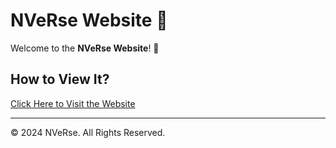 # NVeRse Website 🌌  

Welcome to the **NVeRse Website**! 🚀 
## How to View It?  
[Click Here to Visit the Website](https://Techmaestro369.github.io/NVeRse/)  

---
© 2024 NVeRse. All Rights Reserved.  
